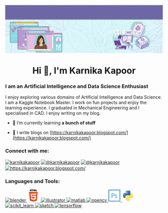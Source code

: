 <a href="https://github.com/KarnikaKapoor/">
  <img align="center"    src="https://github.com/KarnikaKapoor/karnikakapoor/blob/main/Pink%20and%20Purple%20Floral%20Patterned%20General%20Linkedin%20Banner%20(1).gif?raw=true" />
</a>


<h1 align="center">Hi 👋, I'm Karnika Kapoor</h1>
<h3>I am an Artificial Intelligence and Data Science Enthusiast </h3>
I enjoy exploring various domains of Artificial Intelligence and Data Science. I am a Kaggle Notebook Master. I work on fun projects and enjoy the learning experience. I graduated in Mechanical Engineering and I specialised in CAD. I enjoy writing on my blog. 

- 🌱 I’m currently learning **a bunch of stuff**

- 📝 I write blogs on [https://karnikakapoor.blogspot.com/](https://karnikakapoor.blogspot.com/)



<h3 align="left">Connect with me:</h3>
<p align="left">
<a href="https://twitter.com/karnikakapoor" target="blank"><img align="center" src="https://raw.githubusercontent.com/rahuldkjain/github-profile-readme-generator/master/src/images/icons/Social/twitter.svg" alt="karnikakapoor" height="30" width="40" /></a>
<a href="https://kaggle.com/@karnikakapoor" target="blank"><img align="center" src="https://raw.githubusercontent.com/rahuldkjain/github-profile-readme-generator/master/src/images/icons/Social/kaggle.svg" alt="@karnikakapoor" height="30" width="40" /></a>
<a href="https://instagram.com/@karnikakapoor" target="blank"><img align="center" src="https://raw.githubusercontent.com/rahuldkjain/github-profile-readme-generator/master/src/images/icons/Social/instagram.svg" alt="@karnikakapoor" height="30" width="40" /></a>
<a href="/https://karnikakapoor.blogspot.com/" target="blank"><img align="center" src="https://raw.githubusercontent.com/rahuldkjain/github-profile-readme-generator/master/src/images/icons/Social/rss.svg" alt="https://karnikakapoor.blogspot.com/" height="30" width="40" /></a>
</p>

<h3 align="left">Languages and Tools:</h3>
<p align="left"> <a href="https://www.blender.org/" target="_blank"> <img src="https://download.blender.org/branding/community/blender_community_badge_white.svg" alt="blender" width="40" height="40"/> </a> <a href="https://www.w3.org/html/" target="_blank"> <img src="https://raw.githubusercontent.com/devicons/devicon/master/icons/html5/html5-original-wordmark.svg" alt="html5" width="40" height="40"/> </a> <a href="https://www.adobe.com/in/products/illustrator.html" target="_blank"> <img src="https://www.vectorlogo.zone/logos/adobe_illustrator/adobe_illustrator-icon.svg" alt="illustrator" width="40" height="40"/> </a> <a href="https://www.mathworks.com/" target="_blank"> <img src="https://upload.wikimedia.org/wikipedia/commons/2/21/Matlab_Logo.png" alt="matlab" width="40" height="40"/> </a> <a href="https://opencv.org/" target="_blank"> <img src="https://www.vectorlogo.zone/logos/opencv/opencv-icon.svg" alt="opencv" width="40" height="40"/> </a> <a href="https://www.photoshop.com/en" target="_blank"> <img src="https://raw.githubusercontent.com/devicons/devicon/master/icons/photoshop/photoshop-line.svg" alt="photoshop" width="40" height="40"/> </a> <a href="https://www.python.org" target="_blank"> <img src="https://raw.githubusercontent.com/devicons/devicon/master/icons/python/python-original.svg" alt="python" width="40" height="40"/> </a> <a href="https://scikit-learn.org/" target="_blank"> <img src="https://upload.wikimedia.org/wikipedia/commons/0/05/Scikit_learn_logo_small.svg" alt="scikit_learn" width="40" height="40"/> </a> <a href="https://www.sketch.com/" target="_blank"> <img src="https://www.vectorlogo.zone/logos/sketchapp/sketchapp-icon.svg" alt="sketch" width="40" height="40"/> </a> <a href="https://www.tensorflow.org" target="_blank"> <img src="https://www.vectorlogo.zone/logos/tensorflow/tensorflow-icon.svg" alt="tensorflow" width="40" height="40"/> </a> </p>
